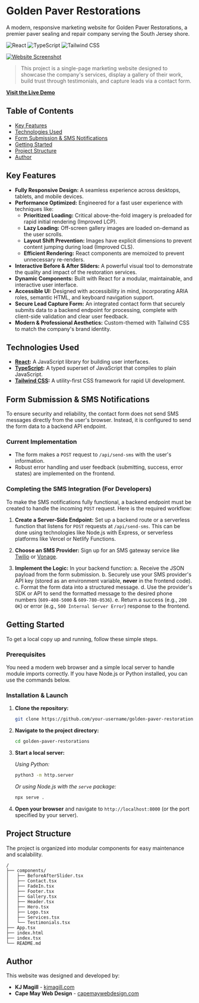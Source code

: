 # Golden Paver Restorations

A modern, responsive marketing website for Golden Paver Restorations, a premier paver sealing and repair company serving the South Jersey shore.

![React](https://img.shields.io/badge/React-20232A?style=for-the-badge&logo=react&logoColor=61DAFB)
![TypeScript](https://img.shields.io/badge/TypeScript-007ACC?style=for-the-badge&logo=typescript&logoColor=white)
![Tailwind CSS](https://img.shields.io/badge/Tailwind_CSS-38B2AC?style=for-the-badge&logo=tailwind-css&logoColor=white)

[![Website Screenshot](https://i.postimg.cc/3RxRYdp2/j2.jpg)](https://golden-paver.vercel.app/)

> This project is a single-page marketing website designed to showcase the company's services, display a gallery of their work, build trust through testimonials, and capture leads via a contact form.

**[Visit the Live Demo](https://golden-paver.vercel.app/)**

## Table of Contents

- [Key Features](#key-features)
- [Technologies Used](#technologies-used)
- [Form Submission & SMS Notifications](#form-submission--sms-notifications)
- [Getting Started](#getting-started)
- [Project Structure](#project-structure)
- [Author](#author)

## Key Features

- **Fully Responsive Design:** A seamless experience across desktops, tablets, and mobile devices.
- **Performance Optimized:** Engineered for a fast user experience with techniques like:
    - **Prioritized Loading:** Critical above-the-fold imagery is preloaded for rapid initial rendering (Improved LCP).
    - **Lazy Loading:** Off-screen gallery images are loaded on-demand as the user scrolls.
    - **Layout Shift Prevention:** Images have explicit dimensions to prevent content jumping during load (Improved CLS).
    - **Efficient Rendering:** React components are memoized to prevent unnecessary re-renders.
- **Interactive Before & After Sliders:** A powerful visual tool to demonstrate the quality and impact of the restoration services.
- **Dynamic Components:** Built with React for a modular, maintainable, and interactive user interface.
- **Accessible UI:** Designed with accessibility in mind, incorporating ARIA roles, semantic HTML, and keyboard navigation support.
- **Secure Lead Capture Form:** An integrated contact form that securely submits data to a backend endpoint for processing, complete with client-side validation and clear user feedback.
- **Modern & Professional Aesthetics:** Custom-themed with Tailwind CSS to match the company's brand identity.

## Technologies Used

- **[React](https://reactjs.org/):** A JavaScript library for building user interfaces.
- **[TypeScript](https://www.typescriptlang.org/):** A typed superset of JavaScript that compiles to plain JavaScript.
- **[Tailwind CSS](https://tailwindcss.com/):** A utility-first CSS framework for rapid UI development.

## Form Submission & SMS Notifications

To ensure security and reliability, the contact form does not send SMS messages directly from the user's browser. Instead, it is configured to send the form data to a backend API endpoint.

### Current Implementation

- The form makes a `POST` request to `/api/send-sms` with the user's information.
- Robust error handling and user feedback (submitting, success, error states) are implemented on the frontend.

### Completing the SMS Integration (For Developers)

To make the SMS notifications fully functional, a backend endpoint must be created to handle the incoming `POST` request. Here is the required workflow:

1.  **Create a Server-Side Endpoint:** Set up a backend route or a serverless function that listens for `POST` requests at `/api/send-sms`. This can be done using technologies like Node.js with Express, or serverless platforms like Vercel or Netlify Functions.

2.  **Choose an SMS Provider:** Sign up for an SMS gateway service like [Twilio](https://www.twilio.com/) or [Vonage](https://www.vonage.com/communications-apis/sms/).

3.  **Implement the Logic:** In your backend function:
    a. Receive the JSON payload from the form submission.
    b. Securely use your SMS provider's API key (stored as an environment variable, **never** in the frontend code).
    c. Format the form data into a structured message.
    d. Use the provider's SDK or API to send the formatted message to the desired phone numbers (`609-408-5000` & `609-780-0536`).
    e. Return a success (e.g., `200 OK`) or error (e.g., `500 Internal Server Error`) response to the frontend.

## Getting Started

To get a local copy up and running, follow these simple steps.

### Prerequisites

You need a modern web browser and a simple local server to handle module imports correctly. If you have Node.js or Python installed, you can use the commands below.

### Installation & Launch

1.  **Clone the repository:**
    ```sh
    git clone https://github.com/your-username/golden-paver-restorations.git
    ```
2.  **Navigate to the project directory:**
    ```sh
    cd golden-paver-restorations
    ```
3.  **Start a local server:**

    *Using Python:*
    ```sh
    python3 -m http.server
    ```
    *Or using Node.js with the `serve` package:*
    ```sh
    npx serve .
    ```
4.  **Open your browser** and navigate to `http://localhost:8000` (or the port specified by your server).

## Project Structure

The project is organized into modular components for easy maintenance and scalability.

```
/
├── components/
│   ├── BeforeAfterSlider.tsx
│   ├── Contact.tsx
│   ├── FadeIn.tsx
│   ├── Footer.tsx
│   ├── Gallery.tsx
│   ├── Header.tsx
│   ├── Hero.tsx
│   ├── Logo.tsx
│   ├── Services.tsx
│   └── Testimonials.tsx
├── App.tsx
├── index.html
├── index.tsx
└── README.md
```

## Author

This website was designed and developed by:

- **KJ Magill** - [kjmagill.com](https://kjmagill.com)
- **Cape May Web Design** - [capemaywebdesign.com](https://capemaywebdesign.com)
